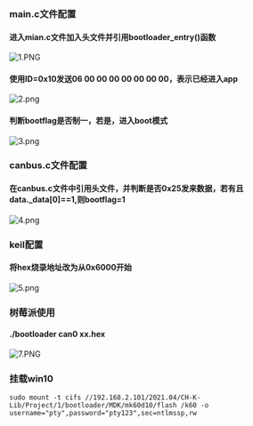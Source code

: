 ### main.c文件配置

#### 进入mian.c文件加入头文件并引用bootloader_entry()函数

![1.PNG](https://s2.loli.net/2021/12/10/ywEp53mGsnHMbYc.png)

#### 使用ID=0x10发送06 00 00 00 00 00 00 00，表示已经进入app

![2.png](https://s2.loli.net/2021/12/10/SvE7taw8y9ozPbh.png)

#### 判断bootflag是否制一，若是，进入boot模式

![3.png](https://s2.loli.net/2021/12/10/7pd6cl9bwtKPzFT.png)

### canbus.c文件配置

#### 在canbus.c文件中引用头文件，并判断是否0x25发来数据，若有且data._data[0]==1,则bootflag=1

![4.png](https://s2.loli.net/2021/12/10/1nd3eMiXpUtBlAr.png)

### keil配置

#### 将hex烧录地址改为从0x6000开始

![5.png](https://s2.loli.net/2021/12/10/UhGvZDBPQqSeM9Y.png)

### 树莓派使用

#### ./bootloader can0 xx.hex

![7.PNG](https://s2.loli.net/2021/12/10/wkOHJ3reb8AXVyT.png)

### 挂载win10

```shell
sudo mount -t cifs //192.168.2.101/2021.04/CH-K-Lib/Project/1/bootloader/MDK/mk60d10/flash /k60 -o username="pty",password="pty123",sec=ntlmssp,rw
```

